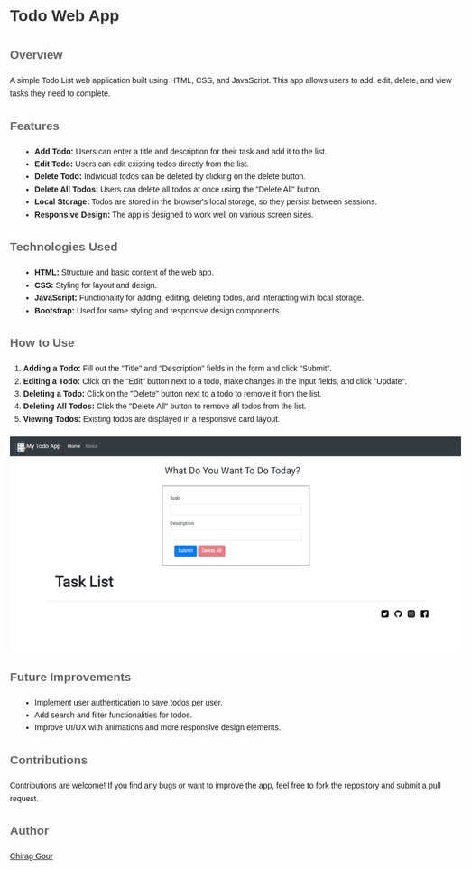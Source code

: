 <!doctype html>
<html lang="en">
<head>
  <title>Todo Web App README</title>
  <style>
    body {
      font-family: Arial, sans-serif;
      line-height: 1.6;
      max-width: 800px;
      margin: 0 auto;
      padding: 20px;
    }
    h1 {
      color: #333;
    }
    h2 {
      color: #666;
    }
    img {
      max-width: 100%;
      height: auto;
      display: block;
      margin: 20px 0;
    }
    ul {
      list-style-type: disc;
      margin-left: 20px;
    }
    code {
      background-color: #f0f0f0;
      padding: 2px 4px;
      border-radius: 4px;
    }
  </style>
</head>
<body>
  <h1>Todo Web App</h1>

  <h2>Overview</h2>
  <p>A simple Todo List web application built using HTML, CSS, and JavaScript. This app allows users to add, edit, delete, and view tasks they need to complete.</p>

  <h2>Features</h2>
  <ul>
    <li><strong>Add Todo:</strong> Users can enter a title and description for their task and add it to the list.</li>
    <li><strong>Edit Todo:</strong> Users can edit existing todos directly from the list.</li>
    <li><strong>Delete Todo:</strong> Individual todos can be deleted by clicking on the delete button.</li>
    <li><strong>Delete All Todos:</strong> Users can delete all todos at once using the "Delete All" button.</li>
    <li><strong>Local Storage:</strong> Todos are stored in the browser's local storage, so they persist between sessions.</li>
    <li><strong>Responsive Design:</strong> The app is designed to work well on various screen sizes.</li>
  </ul>

  <h2>Technologies Used</h2>
  <ul>
    <li><strong>HTML:</strong> Structure and basic content of the web app.</li>
    <li><strong>CSS:</strong> Styling for layout and design.</li>
    <li><strong>JavaScript:</strong> Functionality for adding, editing, deleting todos, and interacting with local storage.</li>
    <li><strong>Bootstrap:</strong> Used for some styling and responsive design components.</li>
  </ul>

  <h2>How to Use</h2>
  <ol>
    <li><strong>Adding a Todo:</strong> Fill out the "Title" and "Description" fields in the form and click "Submit".</li>
    <li><strong>Editing a Todo:</strong> Click on the "Edit" button next to a todo, make changes in the input fields, and click "Update".</li>
    <li><strong>Deleting a Todo:</strong> Click on the "Delete" button next to a todo to remove it from the list.</li>
    <li><strong>Deleting All Todos:</strong> Click the "Delete All" button to remove all todos from the list.</li>
    <li><strong>Viewing Todos:</strong> Existing todos are displayed in a responsive card layout.</li>
  </ol>

  <img src="todo.png" alt="Todo Web App Screenshot">

  <h2>Future Improvements</h2>
  <ul>
    <li>Implement user authentication to save todos per user.</li>
    <li>Add search and filter functionalities for todos.</li>
    <li>Improve UI/UX with animations and more responsive design elements.</li>
  </ul>

  <h2>Contributions</h2>
  <p>Contributions are welcome! If you find any bugs or want to improve the app, feel free to fork the repository and submit a pull request.</p>

  <h2>Author</h2>
  <p><a href="https://github.com/84Chirag">Chirag Gour</a></p>

</body>
</html>
